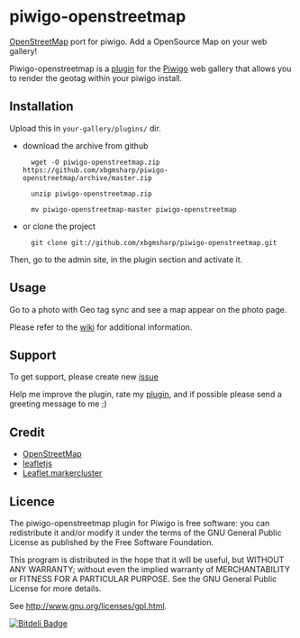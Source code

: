 piwigo-openstreetmap
==============

[OpenStreetMap](http://OpenStreetMap.org/) port for piwigo. Add a OpenSource Map on your web gallery!

Piwigo-openstreetmap is a [plugin](http://piwigo.org/ext/extension_view.php?eid=701) for the [Piwigo](http://piwigo.org/) web gallery that allows you to render the geotag within your piwigo install.

Installation
------------

Upload this in ``your-gallery/plugins/`` dir.

* download the archive from github

        wget -O piwigo-openstreetmap.zip https://github.com/xbgmsharp/piwigo-openstreetmap/archive/master.zip

        unzip piwigo-openstreetmap.zip

        mv piwigo-openstreetmap-master piwigo-openstreetmap

* or clone the project 

        git clone git://github.com/xbgmsharp/piwigo-openstreetmap.git

Then, go to the admin site, in the plugin section and activate it.

Usage
-----

Go to a photo with Geo tag sync and see a map appear on the photo page.

Please refer to the [wiki](https://github.com/xbgmsharp/piwigo-openstreetmap/wiki) for additional information.

Support
-----

To get support, please create new [issue](https://github.com/xbgmsharp/piwigo-openstreetmap/issues)

Help me improve the plugin, rate my [plugin](http://piwigo.org/ext/extension_view.php?eid=701), and if possible please send a greeting message to me ;)

Credit
------

* [OpenStreetMap](http://www.openstreetmap.org/)
* [leafletjs](http://leafletjs.com)
* [Leaflet.markercluster](https://github.com/Leaflet/Leaflet.markercluster)

Licence
-------
The piwigo-openstreetmap plugin for Piwigo is free software:  you can redistribute it
and/or  modify  it under  the  terms  of the  GNU  General  Public License  as
published by the Free Software Foundation.

This program  is distributed in the hope  that it will be  useful, but WITHOUT
ANY WARRANTY; without even the  implied warranty of MERCHANTABILITY or FITNESS
FOR A PARTICULAR PURPOSE. See the GNU General Public License for more details.

See <http://www.gnu.org/licenses/gpl.html>.


[![Bitdeli Badge](https://d2weczhvl823v0.cloudfront.net/xbgmsharp/piwigo-openstreetmap/trend.png)](https://bitdeli.com/free "Bitdeli Badge")

